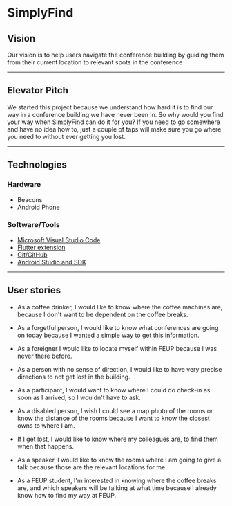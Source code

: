 # SimplyFind

## Vision

Our vision is to help users navigate the conference building by guiding them from their current location to relevant spots in the conference

---

## Elevator Pitch

We started this project because we understand how hard it is to find our way in a conference building we have never been in. So why would you find your way when SimplyFind can do it for you? If you need to go somewhere and have no idea how to, just a couple of taps will make sure you go where you need to without ever getting you lost.

---

## Technologies

### Hardware
 - Beacons
 - Android Phone

### Software/Tools
 - [Microsoft Visual Studio Code](https://code.visualstudio.com/)
 - [Flutter extension](https://marketplace.visualstudio.com/items?itemName=Dart-Code.flutter)
 - [Git/GitHub](https://github.com/)
 - [Android Studio and SDK](https://developer.android.com/studio)

---

## User stories

+ As a coffee drinker, I would like to know where the coffee machines are, because I don't want to be dependent on the coffee breaks.

+ As a forgetful person, I would like to know what conferences are going on today because I wanted a simple way to get this information.

+ As a foreigner I would like to locate myself within FEUP because I was never there before.

+ As a person with no sense of direction, I would like to have very precise directions to not get lost in the building.

+ As a participant, I would want to know where I could do check-in as soon as I arrived, so I wouldn't have to ask.

+ As a disabled person, I wish I could see a map photo of the rooms or know the distance of the rooms because I want to know the closest owns to where I am.

+ If I get lost, I would like to know where my colleagues are, to find them when that happens.

+ As a speaker, I would like to know the rooms where I am going to give a talk because those are the relevant locations for me.

+ As a FEUP student, I'm interested in knowing where the coffee breaks are, and which speakers will be talking at what time because I already know how to find my way at FEUP.
